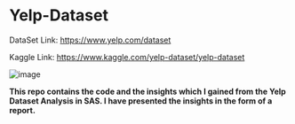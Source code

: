 # Yelp-Dataset

DataSet Link: https://www.yelp.com/dataset

Kaggle Link: https://www.kaggle.com/yelp-dataset/yelp-dataset

![image](https://user-images.githubusercontent.com/58573112/78465145-e7eb2580-76bf-11ea-8e3d-9eaa40c3903f.png)

**This repo contains the code and the insights which I gained from the Yelp Dataset Analysis in SAS. I have presented the insights in the form of a report.**  

